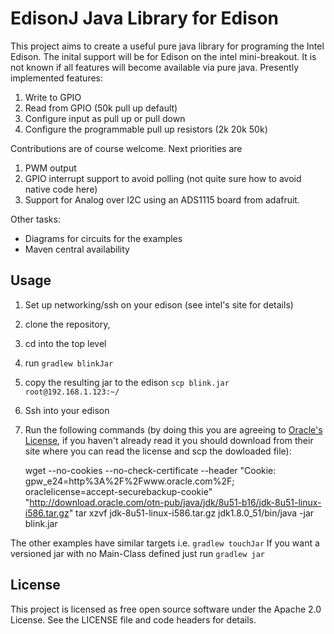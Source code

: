 EdisonJ Java Library for Edison
===============================

This project aims to create a useful pure java library for programing the Intel Edison. The
inital support will be for Edison on the intel mini-breakout. It is not known if all
features will become available via pure java. Presently implemented features:

1. Write to GPIO
2. Read from GPIO (50k pull up default)
3. Configure input as pull up or pull down
4. Configure the programmable pull up resistors (2k 20k 50k)

Contributions are of course welcome. Next priorities are
 
1. PWM output 
1. GPIO interrupt support to avoid polling (not quite sure how to avoid native code here)
1. Support for Analog over I2C using an ADS1115 board from adafruit.

Other tasks:

 - Diagrams for circuits for the examples
 - Maven central availability
 
Usage
-----
 
 1. Set up networking/ssh on your edison (see intel's site for details)
 2. clone the repository, 
 3. cd into the top level
 4. run `gradlew blinkJar`
 5. copy the resulting jar to the edison `scp blink.jar root@192.168.1.123:~/`
 5. Ssh into your edison
 6. Run the following commands (by doing this you are agreeing to [Oracle's License](http://www.oracle.com/technetwork/java/javase/terms/license/index.html), if you haven't already read it you should download from their site where you can read the license and scp the dowloaded file): 
 
 
    wget --no-cookies --no-check-certificate --header "Cookie: gpw_e24=http%3A%2F%2Fwww.oracle.com%2F; oraclelicense=accept-securebackup-cookie" "http://download.oracle.com/otn-pub/java/jdk/8u51-b16/jdk-8u51-linux-i586.tar.gz"
    tar xzvf jdk-8u51-linux-i586.tar.gz
    jdk1.8.0_51/bin/java -jar blink.jar
    
The other examples have similar targets i.e. `gradlew touchJar` If you want a versioned jar 
with no Main-Class defined just run `gradlew jar`

License
-------

This project is licensed as free open source software under the Apache 2.0 License.
See the LICENSE file and code headers for details.